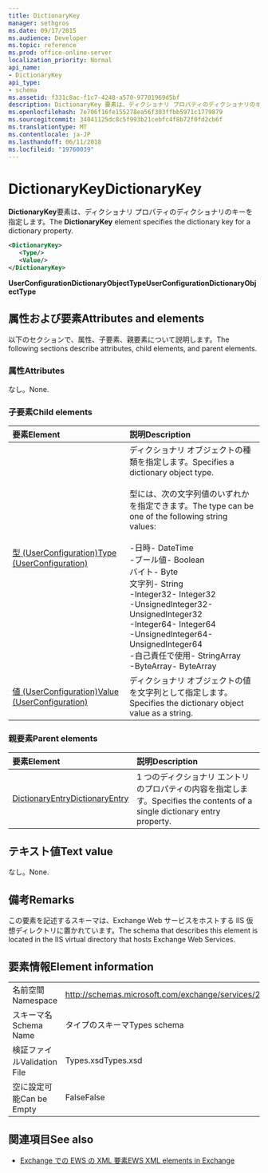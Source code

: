 ```yaml
---
title: DictionaryKey
manager: sethgros
ms.date: 09/17/2015
ms.audience: Developer
ms.topic: reference
ms.prod: office-online-server
localization_priority: Normal
api_name:
- DictionaryKey
api_type:
- schema
ms.assetid: f331c8ac-f1c7-4248-a570-97701969d5bf
description: DictionaryKey 要素は、ディクショナリ プロパティのディクショナリのキーを指定します。
ms.openlocfilehash: 7e706f16fe155278ea56f303ffbb5971c1779879
ms.sourcegitcommit: 34041125dc8c5f993b21cebfc4f8b72f0fd2cb6f
ms.translationtype: MT
ms.contentlocale: ja-JP
ms.lasthandoff: 06/11/2018
ms.locfileid: "19760039"
---
```

# <a name="dictionarykey"></a><span data-ttu-id="d3ffc-103">DictionaryKey</span><span class="sxs-lookup"><span data-stu-id="d3ffc-103">DictionaryKey</span></span>

<span data-ttu-id="d3ffc-104">**DictionaryKey**要素は、ディクショナリ プロパティのディクショナリのキーを指定します。</span><span class="sxs-lookup"><span data-stu-id="d3ffc-104">The **DictionaryKey** element specifies the dictionary key for a dictionary property.</span></span> 
  
```xml
<DictionaryKey>
   <Type/>
   <Value/>
</DictionaryKey>
```

 <span data-ttu-id="d3ffc-105">**UserConfigurationDictionaryObjectType**</span><span class="sxs-lookup"><span data-stu-id="d3ffc-105">**UserConfigurationDictionaryObjectType**</span></span>
## <a name="attributes-and-elements"></a><span data-ttu-id="d3ffc-106">属性および要素</span><span class="sxs-lookup"><span data-stu-id="d3ffc-106">Attributes and elements</span></span>

<span data-ttu-id="d3ffc-107">以下のセクションで、属性、子要素、親要素について説明します。</span><span class="sxs-lookup"><span data-stu-id="d3ffc-107">The following sections describe attributes, child elements, and parent elements.</span></span>
  
### <a name="attributes"></a><span data-ttu-id="d3ffc-108">属性</span><span class="sxs-lookup"><span data-stu-id="d3ffc-108">Attributes</span></span>

<span data-ttu-id="d3ffc-109">なし。</span><span class="sxs-lookup"><span data-stu-id="d3ffc-109">None.</span></span>
  
### <a name="child-elements"></a><span data-ttu-id="d3ffc-110">子要素</span><span class="sxs-lookup"><span data-stu-id="d3ffc-110">Child elements</span></span>

|<span data-ttu-id="d3ffc-111">**要素**</span><span class="sxs-lookup"><span data-stu-id="d3ffc-111">**Element**</span></span>|<span data-ttu-id="d3ffc-112">**説明**</span><span class="sxs-lookup"><span data-stu-id="d3ffc-112">**Description**</span></span>|
|:-----|:-----|
|[<span data-ttu-id="d3ffc-113">型 (UserConfiguration)</span><span class="sxs-lookup"><span data-stu-id="d3ffc-113">Type (UserConfiguration)</span></span>](type-userconfiguration.md) <br/> | <span data-ttu-id="d3ffc-114">ディクショナリ オブジェクトの種類を指定します。</span><span class="sxs-lookup"><span data-stu-id="d3ffc-114">Specifies a dictionary object type.</span></span><br/><br/><span data-ttu-id="d3ffc-115">型には、次の文字列値のいずれかを指定できます。</span><span class="sxs-lookup"><span data-stu-id="d3ffc-115">The type can be one of the following string values:</span></span><br/><br/><span data-ttu-id="d3ffc-116">-日時</span><span class="sxs-lookup"><span data-stu-id="d3ffc-116">-  DateTime</span></span>  <br/><span data-ttu-id="d3ffc-117">-ブール値</span><span class="sxs-lookup"><span data-stu-id="d3ffc-117">-  Boolean</span></span>  <br/><span data-ttu-id="d3ffc-118">バイト</span><span class="sxs-lookup"><span data-stu-id="d3ffc-118">-  Byte</span></span>  <br/><span data-ttu-id="d3ffc-119">文字列</span><span class="sxs-lookup"><span data-stu-id="d3ffc-119">-  String</span></span>  <br/><span data-ttu-id="d3ffc-120">-Integer32</span><span class="sxs-lookup"><span data-stu-id="d3ffc-120">-  Integer32</span></span>  <br/><span data-ttu-id="d3ffc-121">-UnsignedInteger32</span><span class="sxs-lookup"><span data-stu-id="d3ffc-121">-  UnsignedInteger32</span></span>  <br/><span data-ttu-id="d3ffc-122">-Integer64</span><span class="sxs-lookup"><span data-stu-id="d3ffc-122">-  Integer64</span></span>  <br/><span data-ttu-id="d3ffc-123">-UnsignedInteger64</span><span class="sxs-lookup"><span data-stu-id="d3ffc-123">-  UnsignedInteger64</span></span>  <br/><span data-ttu-id="d3ffc-124">-自己責任で使用</span><span class="sxs-lookup"><span data-stu-id="d3ffc-124">-  StringArray</span></span>  <br/><span data-ttu-id="d3ffc-125">-ByteArray</span><span class="sxs-lookup"><span data-stu-id="d3ffc-125">-  ByteArray</span></span>  <br/> |
|[<span data-ttu-id="d3ffc-126">値 (UserConfiguration)</span><span class="sxs-lookup"><span data-stu-id="d3ffc-126">Value (UserConfiguration)</span></span>](value-userconfiguration.md) <br/> |<span data-ttu-id="d3ffc-127">ディクショナリ オブジェクトの値を文字列として指定します。</span><span class="sxs-lookup"><span data-stu-id="d3ffc-127">Specifies the dictionary object value as a string.</span></span>  <br/> |
   
### <a name="parent-elements"></a><span data-ttu-id="d3ffc-128">親要素</span><span class="sxs-lookup"><span data-stu-id="d3ffc-128">Parent elements</span></span>

|<span data-ttu-id="d3ffc-129">**要素**</span><span class="sxs-lookup"><span data-stu-id="d3ffc-129">**Element**</span></span>|<span data-ttu-id="d3ffc-130">**説明**</span><span class="sxs-lookup"><span data-stu-id="d3ffc-130">**Description**</span></span>|
|:-----|:-----|
|[<span data-ttu-id="d3ffc-131">DictionaryEntry</span><span class="sxs-lookup"><span data-stu-id="d3ffc-131">DictionaryEntry</span></span>](dictionaryentry.md) <br/> |<span data-ttu-id="d3ffc-132">1 つのディクショナリ エントリのプロパティの内容を指定します。</span><span class="sxs-lookup"><span data-stu-id="d3ffc-132">Specifies the contents of a single dictionary entry property.</span></span>  <br/> |
   
## <a name="text-value"></a><span data-ttu-id="d3ffc-133">テキスト値</span><span class="sxs-lookup"><span data-stu-id="d3ffc-133">Text value</span></span>

<span data-ttu-id="d3ffc-134">なし。</span><span class="sxs-lookup"><span data-stu-id="d3ffc-134">None.</span></span>
  
## <a name="remarks"></a><span data-ttu-id="d3ffc-135">備考</span><span class="sxs-lookup"><span data-stu-id="d3ffc-135">Remarks</span></span>

<span data-ttu-id="d3ffc-136">この要素を記述するスキーマは、Exchange Web サービスをホストする IIS 仮想ディレクトリに置かれています。</span><span class="sxs-lookup"><span data-stu-id="d3ffc-136">The schema that describes this element is located in the IIS virtual directory that hosts Exchange Web Services.</span></span>
  
## <a name="element-information"></a><span data-ttu-id="d3ffc-137">要素情報</span><span class="sxs-lookup"><span data-stu-id="d3ffc-137">Element information</span></span>

|||
|:-----|:-----|
|<span data-ttu-id="d3ffc-138">名前空間</span><span class="sxs-lookup"><span data-stu-id="d3ffc-138">Namespace</span></span>  <br/> |http://schemas.microsoft.com/exchange/services/2006/types  <br/> |
|<span data-ttu-id="d3ffc-139">スキーマ名</span><span class="sxs-lookup"><span data-stu-id="d3ffc-139">Schema Name</span></span>  <br/> |<span data-ttu-id="d3ffc-140">タイプのスキーマ</span><span class="sxs-lookup"><span data-stu-id="d3ffc-140">Types schema</span></span>  <br/> |
|<span data-ttu-id="d3ffc-141">検証ファイル</span><span class="sxs-lookup"><span data-stu-id="d3ffc-141">Validation File</span></span>  <br/> |<span data-ttu-id="d3ffc-142">Types.xsd</span><span class="sxs-lookup"><span data-stu-id="d3ffc-142">Types.xsd</span></span>  <br/> |
|<span data-ttu-id="d3ffc-143">空に設定可能</span><span class="sxs-lookup"><span data-stu-id="d3ffc-143">Can be Empty</span></span>  <br/> |<span data-ttu-id="d3ffc-144">False</span><span class="sxs-lookup"><span data-stu-id="d3ffc-144">False</span></span>  <br/> |
   
## <a name="see-also"></a><span data-ttu-id="d3ffc-145">関連項目</span><span class="sxs-lookup"><span data-stu-id="d3ffc-145">See also</span></span>

- [<span data-ttu-id="d3ffc-146">Exchange での EWS の XML 要素</span><span class="sxs-lookup"><span data-stu-id="d3ffc-146">EWS XML elements in Exchange</span></span>](ews-xml-elements-in-exchange.md)

